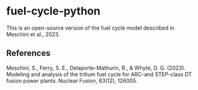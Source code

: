 # fuel-cycle-python
This is an open-source version of the fuel cycle model described in Meschini et al., 2023. 

## References
Meschini, S., Ferry, S. E., Delaporte-Mathurin, R., & Whyte, D. G. (2023). Modeling and analysis of the tritium fuel cycle for ARC-and STEP-class DT fusion power plants. Nuclear Fusion, 63(12), 126005.